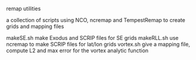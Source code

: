 remap utilities

a collection of scripts using NCO, ncremap and TempestRemap to
create grids and mapping files

makeSE.sh     make Exodus and SCRIP files for SE grids
makeRLL.sh    use ncremap to make SCRIP files for lat/lon grids
vortex.sh     give a mapping file, compute L2 and max error for the vortex analytic function

